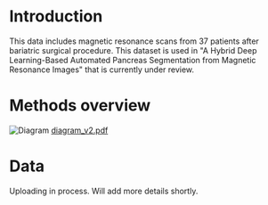 # Introduction
This data includes magnetic resonance scans from 37 patients after bariatric surgical procedure. This dataset is used in "A Hybrid Deep Learning-Based Automated Pancreas Segmentation from Magnetic Resonance Images" that is currently under review.

# Methods overview
![Diagram](https://user-images.githubusercontent.com/59294761/179083769-1902404a-4636-4d12-9450-06afec01fd97.png)
[diagram_v2.pdf](https://github.com/DomV1/PancreasMRData/files/9115204/diagram_v2.pdf)

# Data
Uploading in process.
Will add more details shortly.

